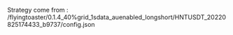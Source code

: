 Strategy come from : /flyingtoaster/0.1.4_40%grid_1sdata_auenabled_longshort/HNTUSDT_20220825174433_b9737/config.json